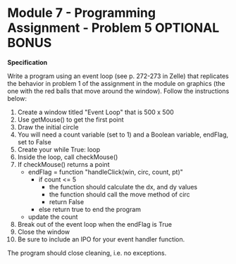 # Module 7 - Programming Assignment - Problem 5 OPTIONAL BONUS

**Specification**

Write a program using an event loop (see p. 272-273 in Zelle) that replicates the behavior in problem 1 of the assignment in the module on graphics (the one with the red balls that move around the window). Follow the instructions below:

1. Create a window titled "Event Loop" that is 500 x 500
2. Use getMouse() to get the first point
3. Draw the initial circle
4. You will need a count variable (set to 1) and a Boolean variable, endFlag, set to False
5. Create your while True: loop
6. Inside the loop, call checkMouse()
7. If checkMouse() returns a point 
    - endFlag = function "handleClick(win, circ, count, pt)"
        - if count <= 5
            - the function should calculate the dx, and dy values
            - the function should call the move method of circ
            - return False
        - else return true to end the program
    - update the count
8. Break out of the event loop when the endFlag is True
9. Close the window
10. Be sure to include an IPO for your event handler function.

The program should close cleaning, i.e. no exceptions.
